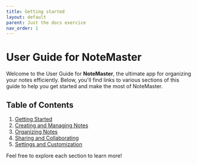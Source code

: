 ```yaml
---
title: Getting started
layout: default
parent: Just the docs exercice
nav_order: 1
---
```


# User Guide for **NoteMaster**

Welcome to the User Guide for **NoteMaster**, the ultimate app for organizing your notes efficiently. Below, you'll find links to various sections of this guide to help you get started and make the most of NoteMaster.

## Table of Contents

1. [Getting Started](getting_started.md)
2. [Creating and Managing Notes](creating_notes.md)
3. [Organizing Notes](organizing_notes.md)
4. [Sharing and Collaborating](sharing_collaborating.md)
5. [Settings and Customization](settings_customization.md)

Feel free to explore each section to learn more!